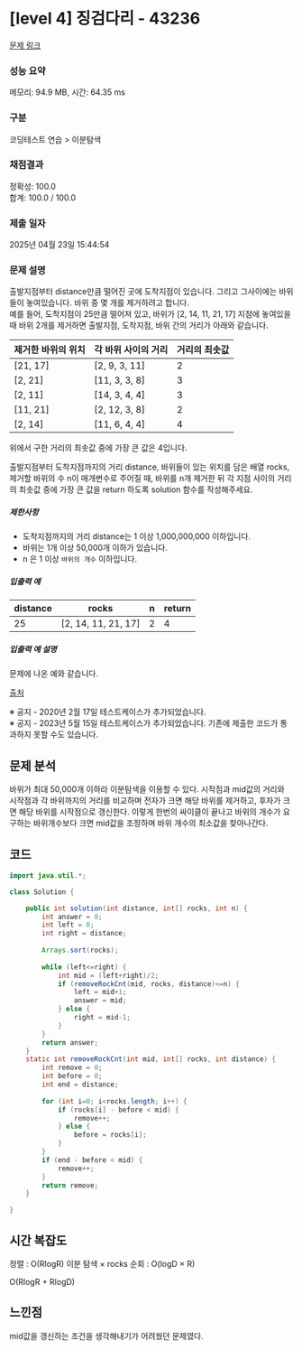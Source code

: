 # [level 4] 징검다리 - 43236 

[문제 링크](https://school.programmers.co.kr/learn/courses/30/lessons/43236) 

### 성능 요약

메모리: 94.9 MB, 시간: 64.35 ms

### 구분

코딩테스트 연습 > 이분탐색

### 채점결과

정확성: 100.0<br/>합계: 100.0 / 100.0

### 제출 일자

2025년 04월 23일 15:44:54

### 문제 설명

<p>출발지점부터 distance만큼 떨어진 곳에 도착지점이 있습니다. 그리고 그사이에는 바위들이 놓여있습니다. 바위 중 몇 개를 제거하려고 합니다.<br>
예를 들어, 도착지점이 25만큼 떨어져 있고, 바위가 [2, 14, 11, 21, 17] 지점에 놓여있을 때 바위 2개를 제거하면 출발지점, 도착지점, 바위 간의 거리가 아래와 같습니다.</p>
<table class="table">
        <thead><tr>
<th>제거한 바위의 위치</th>
<th>각 바위 사이의 거리</th>
<th>거리의 최솟값</th>
</tr>
</thead>
        <tbody><tr>
<td>[21, 17]</td>
<td>[2, 9, 3, 11]</td>
<td>2</td>
</tr>
<tr>
<td>[2, 21]</td>
<td>[11, 3, 3, 8]</td>
<td>3</td>
</tr>
<tr>
<td>[2, 11]</td>
<td>[14, 3, 4, 4]</td>
<td>3</td>
</tr>
<tr>
<td>[11, 21]</td>
<td>[2, 12, 3, 8]</td>
<td>2</td>
</tr>
<tr>
<td>[2, 14]</td>
<td>[11, 6, 4, 4]</td>
<td>4</td>
</tr>
</tbody>
      </table>
<p>위에서 구한 거리의 최솟값 중에 가장 큰 값은 4입니다.</p>

<p>출발지점부터 도착지점까지의 거리 distance, 바위들이 있는 위치를 담은 배열 rocks, 제거할 바위의 수 n이 매개변수로 주어질 때, 바위를 n개 제거한 뒤 각 지점 사이의 거리의 최솟값 중에 가장 큰 값을 return 하도록 solution 함수를 작성해주세요.</p>

<h5>제한사항</h5>

<ul>
<li>도착지점까지의 거리 distance는 1 이상 1,000,000,000 이하입니다.</li>
<li>바위는 1개 이상 50,000개 이하가 있습니다.</li>
<li>n 은 1 이상 <code>바위의 개수</code> 이하입니다.</li>
</ul>

<h5>입출력 예</h5>
<table class="table">
        <thead><tr>
<th>distance</th>
<th>rocks</th>
<th>n</th>
<th>return</th>
</tr>
</thead>
        <tbody><tr>
<td>25</td>
<td>[2, 14, 11, 21, 17]</td>
<td>2</td>
<td>4</td>
</tr>
</tbody>
      </table>
<h5>입출력 예 설명</h5>

<p>문제에 나온 예와 같습니다.</p>

<p><a href="http://contest.usaco.org/DEC06.htm" target="_blank" rel="noopener">출처</a></p>

<p>※ 공지 - 2020년 2월 17일 테스트케이스가 추가되었습니다.<br>
※ 공지 - 2023년 5월 15일 테스트케이스가 추가되었습니다. 기존에 제출한 코드가 통과하지 못할 수도 있습니다.</p>

## 문제 분석
바위가 최대 50,000개 이하라 이분탐색을 이용할 수 있다. 시작점과 mid값의 거리와 시작점과 각 바위까지의 거리를 비교하며 전자가 크면 해당 바위를 제거하고, 후자가 크면 해당 바위를 시작점으로 갱신한다. 이렇게 한번의 싸이클이 끝나고 바위의 개수가 요구하는 바위개수보다 크면 mid값을 조정하며 바위 개수의 최소값을 찾아나간다.

## 코드
```java
import java.util.*;

class Solution {

    public int solution(int distance, int[] rocks, int n) {
        int answer = 0;
        int left = 0;
        int right = distance;
        
        Arrays.sort(rocks);
        
        while (left<=right) {
            int mid = (left+right)/2;
            if (removeRockCnt(mid, rocks, distance)<=n) {
                left = mid+1;
                answer = mid;
            } else {
                right = mid-1;
            }
        }
        return answer;
    }
    static int removeRockCnt(int mid, int[] rocks, int distance) {
        int remove = 0;
        int before = 0;
        int end = distance;
        
        for (int i=0; i<rocks.length; i++) {
            if (rocks[i] - before < mid) {
                remove++;
            } else {
                before = rocks[i];
            }
        }
        if (end - before < mid) {
            remove++;
        }
        return remove;
    }

}
```

## 시간 복잡도
정렬 : O(RlogR)
이분 탐색 × rocks 순회 : O(logD × R)

O(RlogR + RlogD)

## 느낀점
mid값을 갱신하는 조건을 생각해내기가 어려웠던 문제였다.